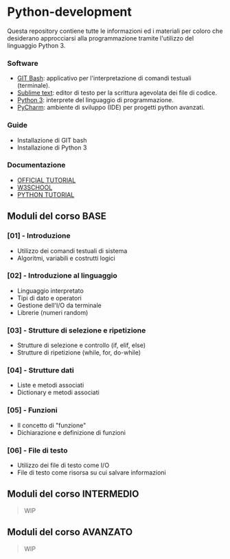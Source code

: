 # Python-development

Questa repository contiene tutte le informazioni ed i materiali per coloro che desiderano approcciarsi alla programmazione tramite l'utilizzo del linguaggio Python 3.

### Software

* [GIT Bash](https://git-scm.com/downloads): applicativo per l'interpretazione di comandi testuali (terminale).
* [Sublime text](https://www.sublimetext.com/): editor di testo per la scrittura agevolata dei file di codice.
* [Python 3](https://www.python.org/downloads/): interprete del linguaggio di programmazione.
* [PyCharm](https://www.jetbrains.com/pycharm/): ambiente di sviluppo (IDE) per progetti python avanzati.

### Guide

* Installazione di GIT bash
* Installazione di Python 3

### Documentazione

* [OFFICIAL TUTORIAL](https://docs.python.org/3/tutorial/index.html)
* [W3SCHOOL](https://www.w3schools.com/python/)
* [PYTHON TUTORIAL](https://www.pythontutorial.net/)

## Moduli del corso BASE

### [01] - Introduzione

* Utilizzo dei comandi testuali di sistema
* Algoritmi, variabili e costrutti logici

### [02] - Introduzione al linguaggio

* Linguaggio interpretato
* Tipi di dato e operatori
* Gestione dell'I/O da terminale
* Librerie (numeri random)

### [03] - Strutture di selezione e ripetizione

* Strutture di selezione e controllo (if, elif, else)
* Strutture di ripetizione (while, for, do-while)

### [04] - Strutture dati

* Liste e metodi associati
* Dictionary e metodi associati

### [05] - Funzioni

* Il concetto di "funzione"
* Dichiarazione e definizione di funzioni

### [06] - File di testo

* Utilizzo dei file di testo come I/O
* File di testo come risorsa su cui salvare informazioni

## Moduli del corso INTERMEDIO

> WIP

## Moduli del corso AVANZATO

> WIP